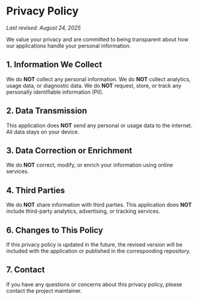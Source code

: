 # Privacy Policy

_Last revised: August 24, 2025_

We value your privacy and are committed to being transparent about how our applications handle your personal information.

## 1. Information We Collect

We do **NOT** collect any personal information.
We do **NOT** collect analytics, usage data, or diagnostic data.
We do **NOT** request, store, or track any personally identifiable information (PII).

## 2. Data Transmission

This application does **NOT** send any personal or usage data to the internet. All data stays on your device.

## 3. Data Correction or Enrichment

We do **NOT** correct, modify, or enrich your information using online services.

## 4. Third Parties

We do **NOT** share information with third parties. This application does **NOT** include third-party analytics, advertising, or tracking services.

## 6. Changes to This Policy

If this privacy policy is updated in the future, the revised version will be included with the application or published in the corresponding repository.

## 7. Contact

If you have any questions or concerns about this privacy policy, please contact the project maintainer.
